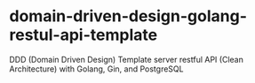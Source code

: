 # domain-driven-design-golang-restul-api-template
DDD (Domain Driven Design) Template server restful API (Clean Architecture) with Golang, Gin, and PostgreSQL
